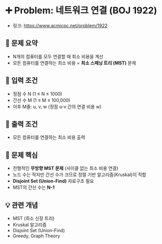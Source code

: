 # ➕ Problem: 네트워크 연결 (BOJ 1922)

- 링크: https://www.acmicpc.net/problem/1922

## 📌 문제 요약

- N개의 컴퓨터를 모두 연결할 때 최소 비용을 계산
- 모든 컴퓨터를 연결하는 최소 비용 = **최소 스패닝 트리 (MST)** 문제

## 🔢 입력 조건

- 정점 수 N (1 ≤ N ≤ 1000)
- 간선 수 M (1 ≤ M ≤ 100,000)
- 이후 M줄: u, v, w (정점 u-v 간의 연결 비용 w)

## 🎯 출력 조건

- 모든 컴퓨터를 연결하는 최소 비용 출력

## 🧠 문제 핵심

- 전형적인 **무방향 MST 문제** (사이클 없는 최소 비용 연결)
- 노드 수는 작지만 간선 수가 크므로 정렬 기반 알고리즘(Kruskal)이 적합
- **Disjoint Set (Union-Find)** 자료구조 필요
- MST의 간선 수는 **N-1**

## 💡 관련 개념

- MST (최소 신장 트리)
- Kruskal 알고리즘
- Disjoint Set (Union-Find)
- Greedy, Graph Theory
